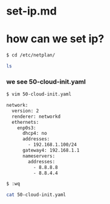 # set-ip.md
# how can we set ip?
```bash 
$ cd /etc/netplan/
```
```bash
ls 
```
### we see 50-cloud-init.yaml
```bash
$ vim 50-cloud-init.yaml
```
```bash 
network:
  version: 2
  renderer: networkd
  ethernets:
    enp0s3:
      dhcp4: no
      addresses:
        - 192.168.1.100/24
      gateway4: 192.168.1.1
      nameservers:
        addresses:
          - 8.8.8.8
          - 8.8.4.4
```
```bash
$ :wq
```
```bash
cat 50-cloud-init.yaml
```

